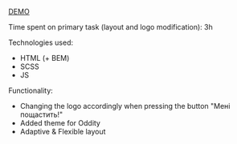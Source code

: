 [DEMO](https://voronevska.github.io/google_oddity/)

Time spent on primary task (layout and logo modification): 3h

Technologies used:
- HTML (+ BEM)
- SCSS
- JS

Functionality:
- Changing the logo accordingly when pressing the button "Мені пощастить!"
- Added theme for Oddity
- Adaptive & Flexible layout
